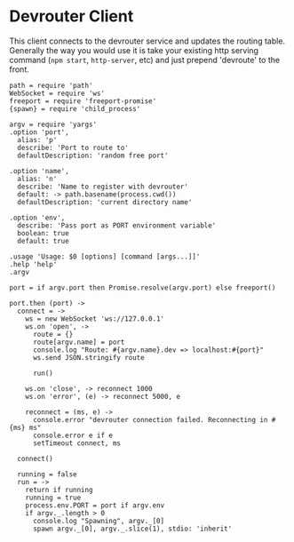 Devrouter Client
================

This client connects to the devrouter service and updates the routing table.
Generally the way you would use it is take your existing http serving command
(`npm start`, `http-server`, etc) and just prepend 'devroute' to the front.

    path = require 'path'
    WebSocket = require 'ws'
    freeport = require 'freeport-promise'
    {spawn} = require 'child_process'

    argv = require 'yargs'
    .option 'port',
      alias: 'p'
      describe: 'Port to route to'
      defaultDescription: 'random free port'

    .option 'name',
      alias: 'n'
      describe: 'Name to register with devrouter'
      default: -> path.basename(process.cwd())
      defaultDescription: 'current directory name'

    .option 'env',
      describe: 'Pass port as PORT environment variable'
      boolean: true
      default: true

    .usage 'Usage: $0 [options] [command [args...]]'
    .help 'help'
    .argv

    port = if argv.port then Promise.resolve(argv.port) else freeport()

    port.then (port) ->
      connect = ->
        ws = new WebSocket 'ws://127.0.0.1'
        ws.on 'open', ->
          route = {}
          route[argv.name] = port
          console.log "Route: #{argv.name}.dev => localhost:#{port}"
          ws.send JSON.stringify route

          run()

        ws.on 'close', -> reconnect 1000
        ws.on 'error', (e) -> reconnect 5000, e

        reconnect = (ms, e) ->
          console.error "devrouter connection failed. Reconnecting in #{ms} ms"
          console.error e if e
          setTimeout connect, ms

      connect()

      running = false
      run = ->
        return if running
        running = true
        process.env.PORT = port if argv.env
        if argv._.length > 0
          console.log "Spawning", argv._[0]
          spawn argv._[0], argv._.slice(1), stdio: 'inherit'
